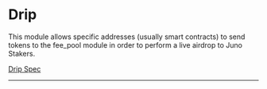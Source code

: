 # Drip

This module allows specific addresses (usually smart contracts) to send tokens to the fee_pool module in order to perform a live airdrop to Juno Stakers.

[Drip Spec](spec/README.md)

---
